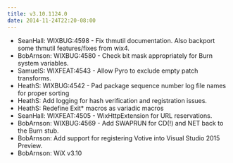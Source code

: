 ```yaml
---
title: v3.10.1124.0
date: 2014-11-24T22:20-08:00
---
```

* SeanHall: WIXBUG:4598 - Fix thmutil documentation.  Also backport some thmutil features/fixes from wix4.
* BobArnson: WIXBUG:4580 - Check bit mask appropriately for Burn system variables.
* SamuelS: WIXFEAT:4543 - Allow Pyro to exclude empty patch transforms.
* HeathS: WIXBUG:4542 - Pad package sequence number log file names for proper sorting
* HeathS: Add logging for hash verification and registration issues.
* HeathS: Redefine Exit\* macros as variadic macros
* SeanHall: WIXFEAT:4505 - WixHttpExtension for URL reservations.
* BobArnson: WIXBUG:4569 - Add SWAPRUN for CD(!) and NET back to the Burn stub.
* BobArnson: Add support for registering Votive into Visual Studio 2015 Preview.
* BobArnson: WiX v3.10